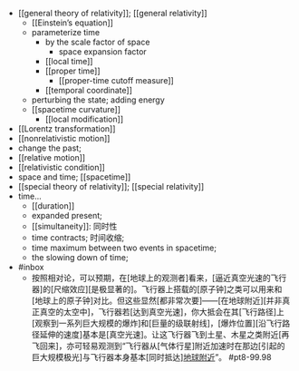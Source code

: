 - [[general theory of relativity]]; [[general relativity]]
    - [[Einstein’s equation]]
    - parameterize time
        - by the scale factor of space
            - space expansion factor
        - [[local time]]
        - [[proper time]]
            - [[proper-time cutoff measure]]
        - [[temporal coordinate]]
    - perturbing the state; adding energy
    - [[spacetime curvature]]
        - [[local modification]]
- [[Lorentz transformation]]
- [[nonrelativistic motion]]
- change the past; 
- [[relative motion]]
- [[relativistic condition]]
- space and time; [[spacetime]]
- [[special theory of relativity]]; [[special relativity]]
- time...
    - [[duration]]
    - expanded present; 
    - [[simultaneity]]: 同时性
    - time contracts; 时间收缩;
    - time maximum between two events in spacetime; 
    - the slowing down of time; 
- #inbox
    - 按照相对论，可以预期，在[地球上的观测者]看来，[逼近真空光速的飞行器]的[尺缩效应][是极显著的]。飞行器上搭载的[原子钟]之类可以用来和[地球上的原子钟]对比。但这些显然[都非常次要]——[在地球附近][并非真正真空的太空中]，飞行器若[达到真空光速]，你大抵会在其[飞行路径]上[观察到一系列巨大规模的爆炸]和[巨量的级联射线]，[爆炸位置][沿飞行路径延伸的速度]基本是[真空光速]。让这飞行器飞到土星、木星之类附近[再飞回来]，亦可轻易观测到“飞行器从[气体行星]附近加速时在那边[引起的巨大规模极光]与飞行器本身基本[同时抵达][地球附近](https://www.zhihu.com/question/495192277/answer/2198272992)”。 #pt8-99.98
